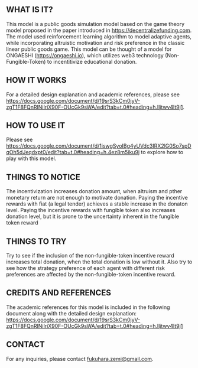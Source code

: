 ## WHAT IS IT?
This model is a public goods simulation model based on the game theory model proposed in the paper introduced in https://decentralizefunding.com. The model used reinforcement learning algorithm to model adaptive agents, while incorporating altruistic motivation and risk preference in the classic linear public goods game. This model can be thought of a model for ONGAESHI (https://ongaeshi.io), which utilizes web3 technology (Non-Fungible-Token) to incentitivize educational donation. 

## HOW IT WORKS
For a detailed design explanation and academic references, please see https://docs.google.com/document/d/19srS3kCm0jyV-zgT1F8FQnRlNiIriX90F-OUcGk9sWA/edit?tab=t.0#heading=h.lljtwv4lt9j1. 

## HOW TO USE IT
Please see https://docs.google.com/document/d/1iswgSyoIBg4yUVdc3IRX2lG0So7spDqOh5dJeqdxpt0/edit?tab=t.0#heading=h.4ez8m5iku9j to explore how to play with this model.

## THINGS TO NOTICE
The incentivization increases donation amount, when altruism and pther monetary return are not enough to motivate donation. Paying the incentive rewards with fiat (a legal tender) achieves a stable increase in the donaton level. Paying the incentive rewards with fungible token also increases donation level, but it is prone to the uncertainty inherent in the fungible token reward

## THINGS TO TRY
Try to see if the inclusion of the non-fungible-token incentive reward increases total donation, when the total donation is low without it. Also try to see how the strategy preference of each agent with different risk preferences are affected by the non-fungible-token incentive reward.

## CREDITS AND REFERENCES
The academic references for this model is included in the following document along with the detailed design explanation:  https://docs.google.com/document/d/19srS3kCm0jyV-zgT1F8FQnRlNiIriX90F-OUcGk9sWA/edit?tab=t.0#heading=h.lljtwv4lt9j1

## CONTACT
For any inquiries, please contact fukuhara.zemi@gmail.com.
